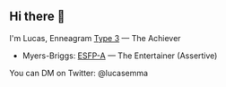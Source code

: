 ## Hi there 👋
I'm Lucas, Enneagram [Type 3](https://enneagramuniverse.com/enneagram/learn/enneagram-types/enneagram-type-3-the-achiever) — The Achiever  
- Myers-Briggs: [ESFP-A](https://www.16personalities.com/esfp-personality) — The Entertainer (Assertive)

You can DM on Twitter: @lucasemma
<!--
**lucasemma/lucasemma** is a ✨ _special_ ✨ repository because its `README.md` (this file) appears on your GitHub profile.

Here are some ideas to get you started:

- 🔭 I’m currently working on ...
- 🌱 I’m currently learning ...
- 👯 I’m looking to collaborate on ...
- 🤔 I’m looking for help with ...
- 💬 Ask me about ...
- 📫 How to reach me: ...
- 😄 Pronouns: ...
- ⚡ Fun fact: ...
-->
